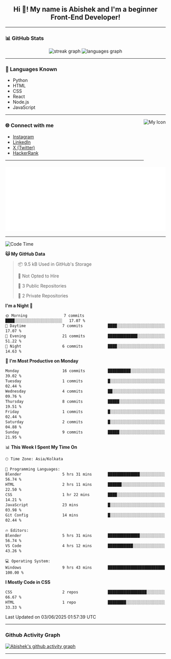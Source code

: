 <h2 align="center">Hi 👋! My name is <b>Abishek</b> and I'm a beginner Front-End Developer!</h2>

---

### 📊 GitHub Stats

<div align="center">
  <img src="https://streak-stats.demolab.com?user=Abishek-Web-Co&locale=en&mode=daily&theme=dracula&hide_border=false&border_radius=5" height="150" alt="streak graph" />
  <img src="https://github-readme-stats.vercel.app/api/top-langs?username=Abishek-Web-Co&locale=en&hide_title=false&layout=compact&card_width=320&langs_count=5&theme=dracula&hide_border=false" height="150" alt="languages graph" />
</div>

---

### 🧠 Languages Known

- Python  
- HTML  
- CSS  
- React  
- Node.js  
- JavaScript  

---

<img align="right" height="150" src="https://abish-file.web.app/assets/favicon.png" alt="My Icon" />

### 🌐 Connect with me

- [Instagram](https://www.instagram.com/abishek.xe/)
- [LinkedIn](https://www.linkedin.com/in/abishek-m-xe54z/)
- [X (Twitter)](https://x.com/abishekm0613)
- [HackerRank](https://www.hackerrank.com/profile/abishekinterspa1)

---


<div align="center">
  <img height="200" src="pic.png" alt="Profile Picture" />
</div>

---

<!--START_SECTION:waka-->
![Code Time](http://img.shields.io/badge/Code%20Time-4%20hrs%2035%20mins-blue)

**🐱 My GitHub Data** 

> 📦 9.5 kB Used in GitHub's Storage 
 > 
> 🚫 Not Opted to Hire
 > 
> 📜 3 Public Repositories 
 > 
> 🔑 2 Private Repositories 
 > 
**I'm a Night 🦉** 

```text
🌞 Morning                7 commits           ████░░░░░░░░░░░░░░░░░░░░░   17.07 % 
🌆 Daytime                7 commits           ████░░░░░░░░░░░░░░░░░░░░░   17.07 % 
🌃 Evening                21 commits          █████████████░░░░░░░░░░░░   51.22 % 
🌙 Night                  6 commits           ████░░░░░░░░░░░░░░░░░░░░░   14.63 % 
```
📅 **I'm Most Productive on Monday** 

```text
Monday                   16 commits          ██████████░░░░░░░░░░░░░░░   39.02 % 
Tuesday                  1 commits           █░░░░░░░░░░░░░░░░░░░░░░░░   02.44 % 
Wednesday                4 commits           ██░░░░░░░░░░░░░░░░░░░░░░░   09.76 % 
Thursday                 8 commits           █████░░░░░░░░░░░░░░░░░░░░   19.51 % 
Friday                   1 commits           █░░░░░░░░░░░░░░░░░░░░░░░░   02.44 % 
Saturday                 2 commits           █░░░░░░░░░░░░░░░░░░░░░░░░   04.88 % 
Sunday                   9 commits           █████░░░░░░░░░░░░░░░░░░░░   21.95 % 
```


📊 **This Week I Spent My Time On** 

```text
🕑︎ Time Zone: Asia/Kolkata

💬 Programming Languages: 
Blender                  5 hrs 31 mins       ██████████████░░░░░░░░░░░   56.74 % 
HTML                     2 hrs 11 mins       ██████░░░░░░░░░░░░░░░░░░░   22.50 % 
CSS                      1 hr 22 mins        ████░░░░░░░░░░░░░░░░░░░░░   14.21 % 
JavaScript               23 mins             █░░░░░░░░░░░░░░░░░░░░░░░░   03.98 % 
Git Config               14 mins             █░░░░░░░░░░░░░░░░░░░░░░░░   02.44 % 

🔥 Editors: 
Blender                  5 hrs 31 mins       ██████████████░░░░░░░░░░░   56.74 % 
VS Code                  4 hrs 12 mins       ███████████░░░░░░░░░░░░░░   43.26 % 

💻 Operating System: 
Windows                  9 hrs 43 mins       █████████████████████████   100.00 % 
```

**I Mostly Code in CSS** 

```text
CSS                      2 repos             █████████████████░░░░░░░░   66.67 % 
HTML                     1 repo              ████████░░░░░░░░░░░░░░░░░   33.33 % 
```




 Last Updated on 03/06/2025 01:57:39 UTC
<!--END_SECTION:waka-->

---

### Github Activity Graph

[![Abishek's github activity graph](https://github-readme-activity-graph.vercel.app/graph?username=Abishek-Web-Co&bg_color=0d1117&color=ffffff&line=9e4c98&point=9e4c9c&area=true&hide_border=true)](https://abish-file.web.app)

---

